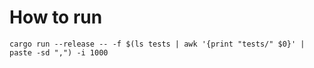 # How to run

```
cargo run --release -- -f $(ls tests | awk '{print "tests/" $0}' | paste -sd ",") -i 1000
```
